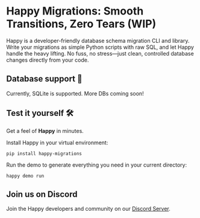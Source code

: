 # Happy Migrations: Smooth Transitions, Zero Tears (WIP)

Happy is a developer-friendly database schema migration CLI and library. Write your migrations as simple Python scripts with raw SQL, and let Happy handle the heavy lifting. No fuss, no stress—just clean, controlled database changes directly from your code.

## Database support 🔋
Currently, SQLite is supported. More DBs coming soon!

## Test it yourself 🛠️
Get a feel of **Happy** in minutes.

Install Happy in your virtual environment:
```shell
pip install happy-migrations
```
Run the demo to generate everything you need in your current directory:
```shell
happy demo run
```

## Join us on Discord
Join the Happy developers and community on our [Discord Server](https://discord.gg/new7rgTw).
